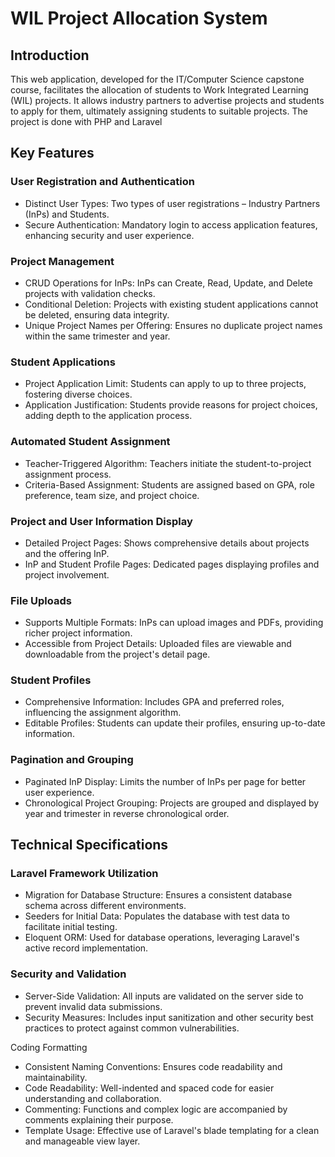 # WIL Project Allocation System

## Introduction
This web application, developed for the IT/Computer Science capstone course, facilitates the allocation of students to Work Integrated Learning (WIL) projects. It allows industry partners to advertise projects and students to apply for them, ultimately assigning students to suitable projects. The project is done with PHP and Laravel

## Key Features
### User Registration and Authentication
- Distinct User Types: Two types of user registrations – Industry Partners (InPs) and Students.
- Secure Authentication: Mandatory login to access application features, enhancing security and user experience.

### Project Management
- CRUD Operations for InPs: InPs can Create, Read, Update, and Delete projects with validation checks.
- Conditional Deletion: Projects with existing student applications cannot be deleted, ensuring data integrity.
- Unique Project Names per Offering: Ensures no duplicate project names within the same trimester and year.

### Student Applications
- Project Application Limit: Students can apply to up to three projects, fostering diverse choices.
- Application Justification: Students provide reasons for project choices, adding depth to the application process.

### Automated Student Assignment
- Teacher-Triggered Algorithm: Teachers initiate the student-to-project assignment process.
- Criteria-Based Assignment: Students are assigned based on GPA, role preference, team size, and project choice.

### Project and User Information Display
- Detailed Project Pages: Shows comprehensive details about projects and the offering InP.
- InP and Student Profile Pages: Dedicated pages displaying profiles and project involvement.

### File Uploads
- Supports Multiple Formats: InPs can upload images and PDFs, providing richer project information.
- Accessible from Project Details: Uploaded files are viewable and downloadable from the project's detail page.

### Student Profiles
- Comprehensive Information: Includes GPA and preferred roles, influencing the assignment algorithm.
- Editable Profiles: Students can update their profiles, ensuring up-to-date information.

### Pagination and Grouping
- Paginated InP Display: Limits the number of InPs per page for better user experience.
- Chronological Project Grouping: Projects are grouped and displayed by year and trimester in reverse chronological order.

## Technical Specifications
### Laravel Framework Utilization
- Migration for Database Structure: Ensures a consistent database schema across different environments.
- Seeders for Initial Data: Populates the database with test data to facilitate initial testing.
- Eloquent ORM: Used for database operations, leveraging Laravel's active record implementation.

### Security and Validation
- Server-Side Validation: All inputs are validated on the server side to prevent invalid data submissions.
- Security Measures: Includes input sanitization and other security best practices to protect against common vulnerabilities.

Coding Formatting
- Consistent Naming Conventions: Ensures code readability and maintainability.
- Code Readability: Well-indented and spaced code for easier understanding and collaboration.
- Commenting: Functions and complex logic are accompanied by comments explaining their purpose.
- Template Usage: Effective use of Laravel's blade templating for a clean and manageable view layer.
